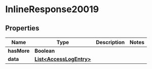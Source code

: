 

# InlineResponse20019

## Properties

Name | Type | Description | Notes
------------ | ------------- | ------------- | -------------
**hasMore** | **Boolean** |  | 
**data** | [**List&lt;AccessLogEntry&gt;**](AccessLogEntry.md) |  | 



